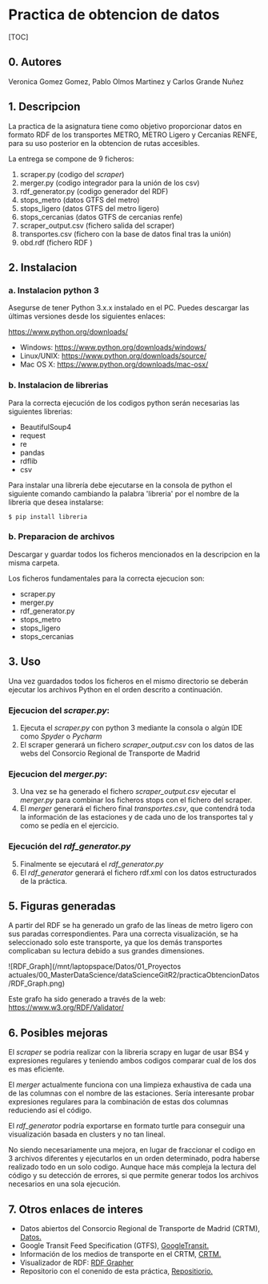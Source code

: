 # Practica de obtencion de datos

[TOC]

## 0. Autores

Veronica Gomez Gomez, Pablo Olmos Martinez y Carlos Grande Nuñez



## 1. Descripcion

La practica de la asignatura tiene como objetivo proporcionar datos en formato RDF de los transportes
METRO, METRO Ligero y Cercanias RENFE, para su uso posterior en la obtencion de rutas accesibles.

La entrega se compone de 9 ficheros:

1. scraper.py (codigo del *scraper*)
2. merger.py (codigo integrador para la unión de los csv)
3. rdf_generator.py (codigo generador del RDF)
4. stops_metro (datos GTFS del metro)
5. stops_ligero (datos GTFS del metro ligero)
6. stops_cercanias (datos GTFS de cercanias renfe)
7. scraper_output.csv (fichero salida del scraper)
8. transportes.csv (fichero con la base de datos final tras la unión)
9. obd.rdf (fichero RDF )



## 2. Instalacion

### a. Instalacion python 3

Asegurse de tener Python 3.x.x instalado en el PC. Puedes descargar las últimas versiones desde los siguientes enlaces: 

https://www.python.org/downloads/

- Windows: https://www.python.org/downloads/windows/
- Linux/UNIX: https://www.python.org/downloads/source/
- Mac OS X: https://www.python.org/downloads/mac-osx/



### b. Instalacion de librerias

Para la correcta ejecución de los codigos python serán necesarias las siguientes librerias:

- BeautifulSoup4
- request
- re
- pandas
- rdflib
- csv



Para instalar una librería debe ejecutarse en la consola de python el siguiente comando cambiando la palabra 'libreria' por el nombre de la libreria que desea instalarse:

```
$ pip install libreria
```



### b. Preparacion de archivos

Descargar y guardar todos los ficheros mencionados en la descripcion en la misma carpeta.

Los ficheros fundamentales para la correcta ejecucion son:

- scraper.py
- merger.py
- rdf_generator.py 
- stops_metro
- stops_ligero
- stops_cercanias



## 3. Uso

Una vez guardados todos los ficheros en el mismo directorio se deberán ejecutar los archivos Python en el orden descrito a continuación.

### Ejecucion del *scraper.py*:

1. Ejecuta el *scraper.py* con python 3 mediante la consola o algún IDE como *Spyder* o *Pycharm*
2. El scraper generará un fichero *scraper_output.csv* con los datos de las webs del Consorcio Regional de Transporte de Madrid

### Ejecucion del *merger.py*:

3. Una vez se ha generado el fichero *scraper_output.csv* ejecutar el *merger.py* para combinar los ficheros stops con el fichero del scraper.
4. El *merger* generará el fichero final *transportes.csv*, que contendrá toda la información de las estaciones y de cada uno de los transportes tal y como se pedía en el ejercicio.


### Ejecución del *rdf_generator.py*

5. Finalmente se ejecutará el *rdf_generator.py*
6. El *rdf_generator* generará el fichero rdf.xml con los datos estructurados de la práctica.



## 5. Figuras generadas

A partir del RDF se ha generado un grafo de las líneas de metro ligero con sus paradas correspondientes. Para una correcta visualización, se ha seleccionado solo este transporte, ya que los demás transportes complicaban su lectura debido a sus grandes dimensiones.



![RDF_Graph](/mnt/laptopspace/Datos/01_Proyectos actuales/00_MasterDataScience/dataScienceGitR2/practicaObtencionDatos/RDF_Graph.png)



Este grafo ha sido generado a través de la web: https://www.w3.org/RDF/Validator/

##  6. Posibles mejoras

El *scraper* se podria realizar con la libreria scrapy en lugar de usar BS4 y expresiones regulares y teniendo ambos codigos comparar cual de los dos es mas eficiente.

El *merger* actualmente funciona con una limpieza exhaustiva de cada una de las columnas con el nombre de las estaciones. Sería interesante probar expresiones regulares para la combinación de estas dos columnas reduciendo así el código.

El *rdf_generator* podría exportarse en formato turtle para conseguir una visualización basada en clusters y no tan lineal.

No siendo necesariamente una mejora, en lugar de fraccionar el codigo en 3 archivos diferentes y ejecutarlos en un orden determinado, podra haberse realizado todo en un solo codigo. Aunque hace más compleja la lectura del código y su detección de errores, si que permite generar todos los archivos necesarios en una sola ejecución.



## 7. Otros enlaces de interes

- Datos abiertos del Consorcio Regional de Transporte de Madrid (CRTM), [Datos.](http://datos.crtm.es/)
- Google Transit Feed Specification (GTFS), [GoogleTransit.](https://developers.google.com/transit/gtfs/reference?hl=es-419)
- Información de los medios de transporte en el CRTM, [CRTM.](http://www.crtm.es/tu-transporte-publico.aspx)
- Visualizador de RDF: [RDF Grapher](https://www.w3.org/RDF/Validator/)
- Repositorio con el conenido de esta práctica, [Repositiorio.](https://github.com/Akinorev/dataScienceGitR2/tree/master/practicaObtencionDatos)